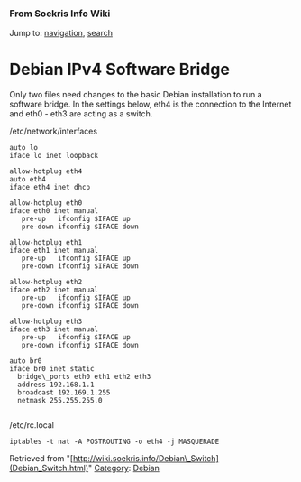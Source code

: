
### From Soekris Info Wiki



Jump to: [navigation](Debian_Switch.html#column-one), [search](Debian_Switch.html#searchInput) 
#  Debian IPv4 Software Bridge


Only two files need changes to the basic Debian installation to run a software bridge. In the settings below, eth4 is the connection to the Internet and eth0 - eth3 are acting as a switch.


/etc/network/interfaces




```
auto lo
iface lo inet loopback
 
allow-hotplug eth4
auto eth4
iface eth4 inet dhcp

allow-hotplug eth0
iface eth0 inet manual
   pre-up   ifconfig $IFACE up
   pre-down ifconfig $IFACE down

allow-hotplug eth1
iface eth1 inet manual
   pre-up   ifconfig $IFACE up
   pre-down ifconfig $IFACE down

allow-hotplug eth2
iface eth2 inet manual
   pre-up   ifconfig $IFACE up 
   pre-down ifconfig $IFACE down

allow-hotplug eth3
iface eth3 inet manual
   pre-up   ifconfig $IFACE up
   pre-down ifconfig $IFACE down

auto br0
iface br0 inet static
  bridge\_ports eth0 eth1 eth2 eth3
  address 192.168.1.1
  broadcast 192.169.1.255
  netmask 255.255.255.0


```

/etc/rc.local




```
iptables -t nat -A POSTROUTING -o eth4 -j MASQUERADE

```



Retrieved from "[http://wiki.soekris.info/Debian\_Switch](Debian_Switch.html)"
[Category](https://web.archive.org/web/20180610231504/http://wiki.soekris.info/Special:Categories "Special:Categories"): [Debian](https://web.archive.org/web/20180610231504/http://wiki.soekris.info/index.php?title=Category_Debian&action=edit "Category_Debian")

 

